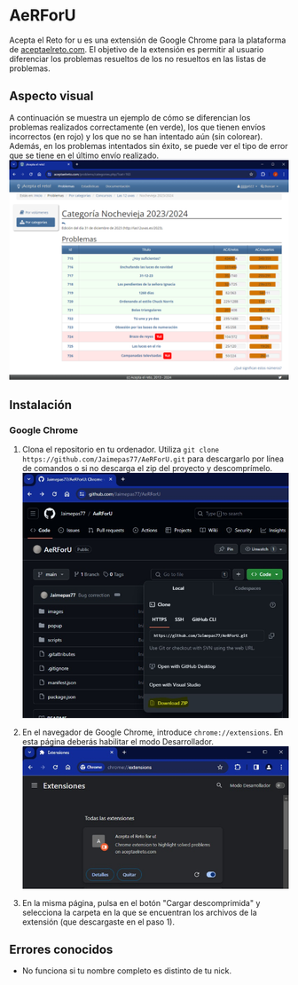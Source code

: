 # AeRForU
Acepta el Reto for u es una extensión de Google Chrome para la plataforma de [aceptaelreto.com](https://aceptaelreto.com).
El objetivo de la extensión es permitir al usuario diferenciar los problemas resueltos de los no resueltos en las listas de problemas.

## Aspecto visual
A continuación se muestra un ejemplo de cómo se diferencian los problemas realizados correctamente (en verde),
los que tienen envíos incorrectos (en rojo) y los que no se han intentado aún (sin colorear). Además, en los problemas intentados sin éxito, se puede ver el tipo de error que se tiene en el último envío realizado.
![Ejemplo del plugin sobre los problemas de Las 12 uvas (2023)](/images/example2.jpg)

## Instalación
### Google Chrome
1. Clona el repositorio en tu ordenador. Utiliza `git clone https://github.com/Jaimepas77/AeRForU.git` para
descargarlo por línea de comandos
o si no descarga el zip del proyecto y descomprímelo.
![Ejemplo de descargar como zip](/images/step1.jpg)

2. En el navegador de Google Chrome, introduce `chrome://extensions`. En esta
página deberás habilitar el modo Desarrollador.
![Ejemplo del chrome://extensions](/images/step2.jpg)

3. En la misma página, pulsa en el botón "Cargar descomprimida" y selecciona la carpeta en la que se encuentran los archivos de la extensión (que descargaste en el paso 1).

## Errores conocidos
- No funciona si tu nombre completo es distinto de tu nick.
